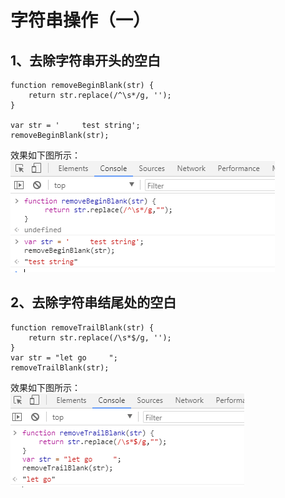 # 字符串操作（一）
## 1、去除字符串开头的空白

```
function removeBeginBlank(str) {
    return str.replace(/^\s*/g, '');
}

var str = '     test string';
removeBeginBlank(str);
```
效果如下图所示：<br>
![](https://github.com/clearloverP/javascript/blob/master/Demo/pics/001.png) 



## 2、去除字符串结尾处的空白

```
function removeTrailBlank(str) {
    return str.replace(/\s*$/g, ''); 
}
var str = "let go     ";
removeTrailBlank(str);
```
效果如下图所示：<br>
![](https://github.com/clearloverP/javascript/blob/master/Demo/pics/002.png)